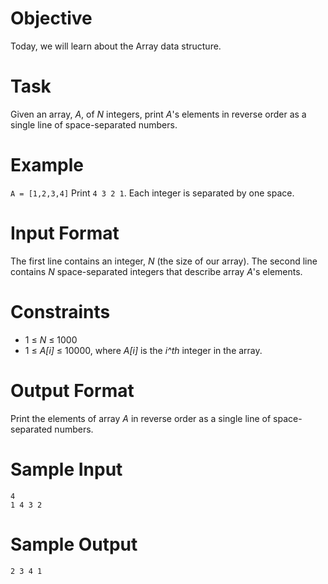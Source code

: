 # Objective
Today, we will learn about the Array data structure.

# Task
Given an array, *A*, of *N* integers, print *A*'s elements in reverse order as a single line of space-separated numbers.

# Example
`A = [1,2,3,4]`
Print `4 3 2 1`. Each integer is separated by one space.

# Input Format
The first line contains an integer, *N* (the size of our array).
The second line contains *N* space-separated integers that describe array *A*'s elements.

# Constraints
* 1 ≤ *N* ≤ 1000
* 1 ≤ *A[i]* ≤ 10000, where *A[i]* is the *i^th* integer in the array.

# Output Format
Print the elements of array *A* in reverse order as a single line of space-separated numbers.

# Sample Input
```
4
1 4 3 2
```

# Sample Output
```
2 3 4 1
```